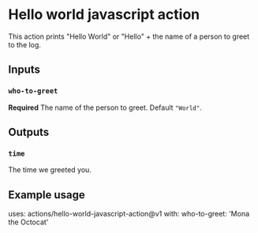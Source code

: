# Hello world javascript action

This action prints "Hello World" or "Hello" + the name of a person to greet to the log.

## Inputs
### `who-to-greet`

**Required** The name of the person to greet. Default `"World"`.

## Outputs
### `time`
The time we greeted you.

## Example usage
uses: actions/hello-world-javascript-action@v1
with:
  who-to-greet: 'Mona the Octocat'
